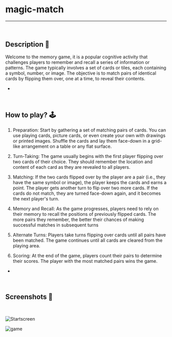 # magic-match
---

<br>

## **Description 📃**

Welcome to the memory game, it is a popular cognitive activity that challenges players to remember and recall a series of information or patterns. The game typically involves a set of cards or tiles, each containing a symbol, number, or image. The objective is to match pairs of identical cards by flipping them over, one at a time, to reveal their contents.

- 

<br>

## **How to play? 🕹️**

1. Preparation: Start by gathering a set of matching pairs of cards. You can use playing cards, picture cards, or even create your own with drawings or printed images. Shuffle the cards and lay them face-down in a grid-like arrangement on a table or any flat surface.

2. Turn-Taking: The game usually begins with the first player flipping over two cards of their choice. They should remember the location and content of each card as they are revealed to all players.

3. Matching: If the two cards flipped over by the player are a pair (i.e., they have the same symbol or image), the player keeps the cards and earns a point. The player gets another turn to flip over two more cards. If the cards do not match, they are turned face-down again, and it becomes the next player's turn.

4. Memory and Recall: As the game progresses, players need to rely on their memory to recall the positions of previously flipped cards. The more pairs they remember, the better their chances of making successful matches in subsequent turns

5. Alternate Turns: Players take turns flipping over cards until all pairs have been matched. The game continues until all cards are cleared from the playing area.

6. Scoring: At the end of the game, players count their pairs to determine their scores. The player with the most matched pairs wins the game.

- 

<br>

## **Screenshots 📸**

<br>

![Startscreen](magic-match\magic-match-memory\public\ss\img1.png)

![game](magic-match\magic-match-memory\public\ss\img.png)
